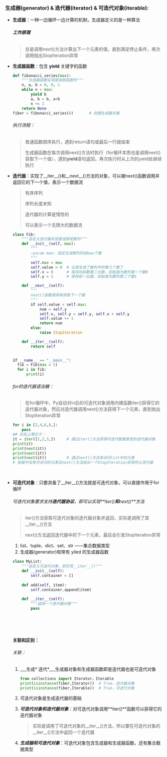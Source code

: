 ### 生成器(generator) & 迭代器(iterator) & 可迭代对象(iterable):

* **生成器**：一种一边循环一边计算的机制，生成器定义的是一种算法

  ###### **工作原理**

  > 总是调用next()方法计算出下一个元素的值，直到满足停止条件，再次调用抛出StopIteration异常

* **生成器函数**：包含 **yield** 关键字的函数

  ```python
  def fibonacci_series(max):
      """生成器函数实现斐波那契数列"""
      n, a, b = 0, 0, 1
      while n < max:
          yield b
          a, b = b, a+b
          n += 1
      return None
  fiber = fibonacci_series(6)		# 创建生成器对象
  ```

  ###### 执行流程：

  > 普通函数顺序执行，遇到return语句或最后一行就结束
  >
  > 生成器函数在每次调用next()方法时执行（for循环本质也是调用next()获取下一个值），遇到**yield**语句返回，再次执行时从上次的yield处继续执行

* **迭代器**：实现了\_\_iter\_\_()和\_\_next\_\_()方法的对象，可以被next()函数调用并返回它的下一个值，表示一个数据流

  > 有序序列
  >
  > 序列长度未知
  >
  > 迭代器的计算是惰性的
  >
  > 可以表示一个无限大的数据流

  ```python
  class Fib:
      """自定义迭代器实现斐波那契数列"""
      def __init__(self, max):
          """
          :param max: 指定生成数列的前max个数
          """
          self.max = max
          self.value = 0  # 记录生成了数列中的第几个数了
          self.x = 0      # 保存向前数第二位数，初始值为数列第一个数0
          self.y = 1      # 保存前一位数，初始值为数列第二个数1

      def __next__(self):
          """
          next()函数调用来获取下一个数
          """
          if self.value < self.max:
              num = self.y
              self.x, self.y = self.y, self.x + self.y
              self.value += 1
              return num
          else:
              raise StopIteration

      def __iter__(self):
          return self

      
  if __name__ == "__main__":
  	fib = Fib(max = 5)
  	for i in fib:
      	print(i)
  ```


  ###### for的迭代器语法糖：

  > 在for循环中，Py自动对in后的可迭代对象调用内建函数iter()获得它的迭代器对象，然后对迭代器调用next()方法获得下一个元素，直到抛出StopIteration异常

  ```python
  for i in [2,4,6,8,]:
      pass
  ## 实际上等价于：
  it = iter([1,2,3,])     # 通过iter()方法获得可迭代数据类型的迭代器对象
  print(it)
  print(next(it))
  print(next(it))
  print(next(it))         # 通过next()方法来访问list中的元素
  # 容器中没有可访问的元素后next()方法抛出一个StopIteration异常终止迭代器
  ```

  ​


* **可迭代对象**：只要具备了\_\_iter\_\_()方法就是可迭代对象，可以直接作用于for循环

  ###### 可迭代对象要求支持**迭代器协议**，即可以实现**iter()**和**next()**方法

  > iter()方法获取可迭代对象的迭代器对象并返回，实际是调用了其\_\_iter__()方法
  >
  > next()方法返回迭代器中的下一个元素，最后会引发StopIteration异常

  1. list、tuple、dict、set、str ——集合数据类型
  2. 生成器(generator)和带有 yiled 的生成器函数

  ```python
  class MyList:
      """自定义可迭代对象，即实现__iter__()"""
      def __init__(self):
          self.container = []
          
      def add(self, item):
          self.container.append(item)
          
      def __iter__(self):
          """返回一个迭代器对象"""
          pass
  ```

  ​

  ​

  #### 关联和区别：

  ###### 关联：

  1. ___生成\* 迭代\*___生成器对象和生成器函数即是迭代器也是可迭代对象

     ```python
     from collections import Iterator，Iterable
     print(isinstance(fiber,Iterator))	# True，迭代器对象
     print(isinstance(fiber,Iterable))	# True，可迭代对象
     ```

  2. 可迭代对象是生成迭代器的基础

  3. ___可迭代对象和迭代器对象___：对可迭代对象调用**iter()**函数可以获得它的迭代器对象

     > 实际是调用了可迭代对象的\_\_iter\_\_()方法，所以要在可迭代对象的\_\_iter\_\_()方法中返回一个迭代器

  4. ___生成器和可迭代对象___：可迭代对象包含生成器和生成器函数，还有集合数据类型